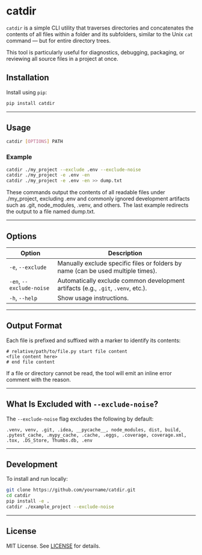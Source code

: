 # catdir

`catdir` is a simple CLI utility that traverses directories and concatenates the contents of all files within a folder and its subfolders, similar to the Unix `cat` command — but for entire directory trees.

This tool is particularly useful for diagnostics, debugging, packaging, or reviewing all source files in a project at once.

## Installation

Install using `pip`:

```bash
pip install catdir
```

---

## Usage

```bash
catdir [OPTIONS] PATH
```

### Example

```bash
catdir ./my_project --exclude .env --exclude-noise
catdir ./my_project -e .env -en
catdir ./my_project -e .env -en >> dump.txt
```

These commands output the contents of all readable files under ./my_project, excluding .env and commonly ignored development artifacts such as .git, node_modules, .venv, and others.
The last example redirects the output to a file named dump.txt.

---

## Options

| Option                  | Description                                                                 |
|-------------------------|-----------------------------------------------------------------------------|
| `-e`, `--exclude`       | Manually exclude specific files or folders by name (can be used multiple times). |
| `-en`, `--exclude-noise`| Automatically exclude common development artifacts (e.g., `.git`, `.venv`, etc.). |
| `-h`, `--help`          | Show usage instructions.                                                    |

---

## Output Format

Each file is prefixed and suffixed with a marker to identify its contents:

```text
# relative/path/to/file.py start file content
<file content here>
# end file content
```

If a file or directory cannot be read, the tool will emit an inline error comment with the reason.

---

## What Is Excluded with `--exclude-noise`?

The `--exclude-noise` flag excludes the following by default:

```text
.venv, venv, .git, .idea, __pycache__, node_modules, dist, build,
.pytest_cache, .mypy_cache, .cache, .eggs, .coverage, coverage.xml,
.tox, .DS_Store, Thumbs.db, .env
```

---

## Development

To install and run locally:

```bash
git clone https://github.com/yourname/catdir.git
cd catdir
pip install -e .
catdir ./example_project --exclude-noise
```

---

## License

MIT License. See [LICENSE](LICENSE) for details.
